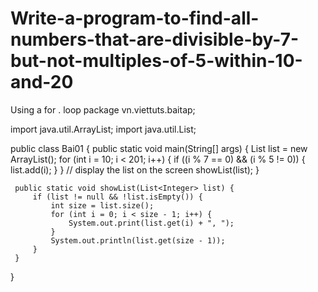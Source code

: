 # Write-a-program-to-find-all-numbers-that-are-divisible-by-7-but-not-multiples-of-5-within-10-and-20
Using a for . loop
package vn.viettuts.baitap;
 
import java.util.ArrayList;
import java.util.List;
 
public class Bai01 {
     public static void main(String[] args) {
         List<Integer> list = new ArrayList<Integer>();
         for (int i = 10; i < 201; i++) {
             if ((i % 7 == 0) && (i % 5 != 0)) {
                 list.add(i);
             }
         }
         // display the list on the screen
         showList(list);
     }
 
     public static void showList(List<Integer> list) {
         if (list != null && !list.isEmpty()) {
             int size = list.size();
             for (int i = 0; i < size - 1; i++) {
                 System.out.print(list.get(i) + ", ");
             }
             System.out.println(list.get(size - 1));
         }
     }
}
